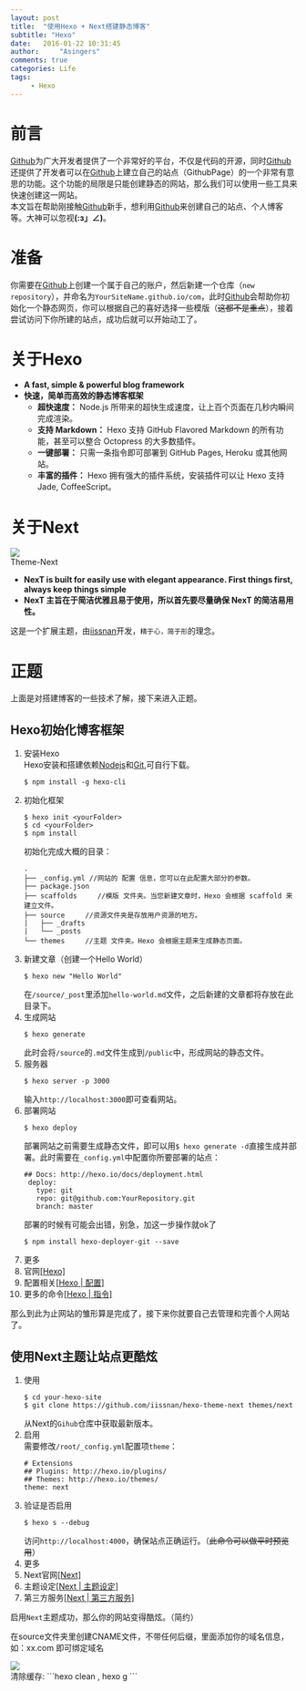 ```yaml
---
layout: post
title:  "使用Hexo + Next搭建静态博客"
subtitle: "Hexo"
date:   2016-01-22 10:31:45
author:     "Asingers"
comments: true
categories: Life
tags:
     - Hexo
---
```

<h1>前言</h1>
<p><a href="https://github.com/" target="_blank">Github</a>为广大开发者提供了一个非常好的平台，不仅是代码的开源，同时<a href="https://github.com/" target="_blank">Github</a>还提供了开发者可以在<a href="https://github.com/" target="_blank">Github</a>上建立自己的站点（GithubPage）的一个非常有意思的功能。这个功能的局限是只能创建静态的网站，那么我们可以使用一些工具来快速创建这一网站。<br>本文旨在帮助刚接触<a href="https://github.com/" target="_blank">Github</a>新手，想利用<a href="https://github.com/" target="_blank">Github</a>来创建自己的站点、个人博客等。大神可以忽视<strong>(:з」∠)</strong>。</p>
<h1>准备</h1>
<p>你需要在<a href="https://github.com/" target="_blank">Github</a>上创建一个属于自己的账户，然后新建一个仓库（<code>new repository</code>），并命名为<code>YourSiteName.github.io/com</code>，此时<a href="https://github.com/" target="_blank">Github</a>会帮助你初始化一个静态网页，你可以根据自己的喜好选择一些模版（<del>这都不是重点</del>），接着尝试访问下你所建的站点，成功后就可以开始动工了。</p>
<h1>关于Hexo</h1>
<ul>
<li><strong>A fast, simple &amp; powerful blog framework</strong></li>
<li>
<strong>快速，简单而高效的静态博客框架</strong><ul>
<li>
<strong>超快速度：</strong> Node.js 所带来的超快生成速度，让上百个页面在几秒内瞬间完成渲染。</li>
<li>
<strong>支持 Markdown：</strong> Hexo 支持 GitHub Flavored Markdown 的所有功能，甚至可以整合 Octopress 的大多数插件。</li>
<li>
<strong>一键部署：</strong> 只需一条指令即可部署到 GitHub Pages, Heroku 或其他网站。</li>
<li>
<strong>丰富的插件：</strong> Hexo 拥有强大的插件系统，安装插件可以让 Hexo 支持 Jade, CoffeeScript。</li>
</ul>
</li>
</ul>
<h1>关于Next</h1>
<div class="image-package">
<img src="https://camo.githubusercontent.com/2e2c5c6d351ebe899fcebed0f56a5b72b2660b06/687474703a2f2f696973736e616e2e636f6d2f6e657875732f6e6578742f6e6578742d736368656d65732e6a7067" data-original-src="https://camo.githubusercontent.com/2e2c5c6d351ebe899fcebed0f56a5b72b2660b06/687474703a2f2f696973736e616e2e636f6d2f6e657875732f6e6578742f6e6578742d736368656d65732e6a7067"><br><div class="image-caption">Theme-Next</div>
</div>
<ul>
<li><strong>NexT is built for easily use with elegant appearance. First things first, always keep things simple</strong></li>
<li><strong>NexT 主旨在于简洁优雅且易于使用，所以首先要尽量确保 NexT 的简洁易用性。</strong></li>
</ul>
<p>这是一个扩展主题，由<a href="https://github.com/iissnan" target="_blank">iissnan</a>开发，<code>精于心，简于形</code>的理念。</p>
<h1>正题</h1>
<p>上面是对搭建博客的一些技术了解，接下来进入正题。</p>
<h2>Hexo初始化博客框架</h2>
<ol>
<li>安装Hexo<br>Hexo安装和搭建依赖<a href="https://nodejs.org/en/" target="_blank">Nodejs</a>和<a href="http://git-scm.com/" target="_blank">Git</a>,可自行下载。<pre><code>$ npm install -g hexo-cli</code></pre>
</li>
<li>初始化框架<pre><code>$ hexo init &lt;yourFolder&gt;
$ cd &lt;yourFolder&gt;
$ npm install</code></pre>
初始化完成大概的目录：<pre><code>.
├── _config.yml //网站的 配置 信息，您可以在此配置大部分的参数。
├── package.json
├── scaffolds     //模版 文件夹。当您新建文章时，Hexo 会根据 scaffold 来建立文件。
├── source     //资源文件夹是存放用户资源的地方。
|   ├── _drafts
|   └── _posts
└── themes     //主题 文件夹。Hexo 会根据主题来生成静态页面。</code></pre>
</li>
<li>新建文章（创建一个Hello World）<pre><code>$ hexo new "Hello World"</code></pre>
在<code>/source/_post</code>里添加<code>hello-world.md</code>文件，之后新建的文章都将存放在此目录下。</li>
<li>生成网站<pre><code>$ hexo generate</code></pre>
此时会将<code>/source</code>的<code>.md</code>文件生成到<code>/public</code>中，形成网站的静态文件。</li>
<li>服务器<pre><code>$ hexo server -p 3000</code></pre>
输入<code>http://localhost:3000</code>即可查看网站。</li>
<li>部署网站<pre><code>$ hexo deploy</code></pre>
部署网站之前需要生成静态文件，即可以用<code>$ hexo generate -d</code>直接生成并部署。此时需要在<code>_config.yml</code>中配置你所要部署的站点：<pre><code>## Docs: http://hexo.io/docs/deployment.html
 deploy:
   type: git
   repo: git@github.com:YourRepository.git
   branch: master</code></pre>
</li>
部署的时候有可能会出错，别急，加这一步操作就ok了

<code>$ npm install hexo-deployer-git --save</code>
	
<li>更多</li>
<li>官网<a href="https://hexo.io/zh-cn/" target="_blank">[Hexo]</a>
</li>
<li>配置相关<a href="https://hexo.io/zh-cn/docs/configuration.html" target="_blank">[Hexo | 配置]</a>
</li>
<li>更多的命令<a href="https://hexo.io/zh-cn/docs/commands.html" target="_blank">[Hexo | 指令]</a>
</li>
</ol>
<p>那么到此为止网站的雏形算是完成了，接下来你就要自己去管理和完善个人网站了。</p>
<h2>使用Next主题让站点更酷炫</h2>
<ol>
<li>使用<pre><code>$ cd your-hexo-site
$ git clone https://github.com/iissnan/hexo-theme-next themes/next</code></pre>
从Next的<code>Gihub</code>仓库中获取最新版本。</li>
<li>启用<br>需要修改<code>/root/_config.yml</code>配置项<code>theme</code>：<pre><code># Extensions
## Plugins: http://hexo.io/plugins/
## Themes: http://hexo.io/themes/
theme: next</code></pre>
</li>
<li>验证是否启用<pre><code>$ hexo s --debug</code></pre>
访问<code>http://localhost:4000</code>，确保站点正确运行。（<del>此命令可以做平时预览用</del>）</li>
<li>更多</li>
<li>Next官网<a href="http://theme-next.iissnan.com/" target="_blank">[Next]</a>
</li>
<li>主题设定<a href="http://theme-next.iissnan.com/theme-settings.html" target="_blank">[Next | 主题设定]</a>
</li>
<li>第三方服务<a href="http://theme-next.iissnan.com/third-party-services.html" target="_blank">[Next | 第三方服务]</a>
</li>
</ol>
<p>启用<code>Next</code>主题成功，那么你的网站变得酷炫。（简约）</p>
<p>在source文件夹里创建CNAME文件，不带任何后缀，里面添加你的域名信息，如：xx.com 即可绑定域名 </p>
<div class="image-package">
<img src="http://7xk67j.com1.z0.glb.clouddn.com/qiunchengQQ%E6%88%AA%E5%9B%BE20150802114733.png"><br><div class="image-caption"></div>
</div>
清除缓存:
```hexo clean , hexo g
```